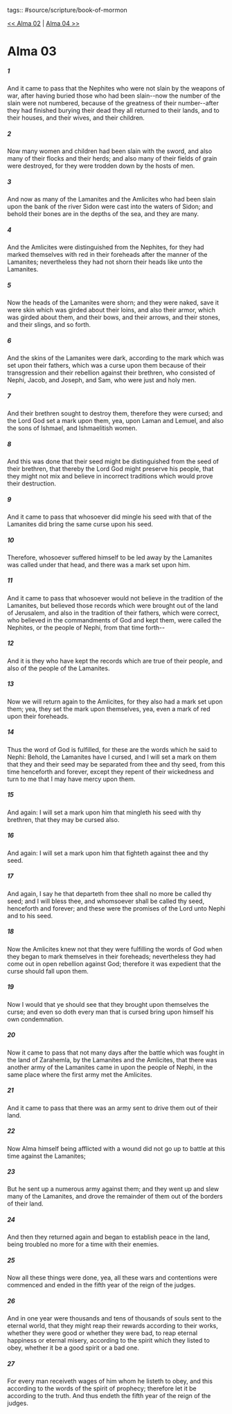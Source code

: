 tags:: #source/scripture/book-of-mormon

[<< Alma 02](/Book_of_Mormon/09_Alma/Alma_02.md) | [Alma 04 >>](/Book_of_Mormon/09_Alma/Alma_04.md)

# Alma 03

##### 1

And it came to pass that the Nephites who were not slain by the weapons of war, after having buried those who had been slain--now the number of the slain were not numbered, because of the greatness of their number--after they had finished burying their dead they all returned to their lands, and to their houses, and their wives, and their children.

##### 2

Now many women and children had been slain with the sword, and also many of their flocks and their herds; and also many of their fields of grain were destroyed, for they were trodden down by the hosts of men.

##### 3

And now as many of the Lamanites and the Amlicites who had been slain upon the bank of the river Sidon were cast into the waters of Sidon; and behold their bones are in the depths of the sea, and they are many.

##### 4

And the Amlicites were distinguished from the Nephites, for they had marked themselves with red in their foreheads after the manner of the Lamanites; nevertheless they had not shorn their heads like unto the Lamanites.

##### 5

Now the heads of the Lamanites were shorn; and they were naked, save it were skin which was girded about their loins, and also their armor, which was girded about them, and their bows, and their arrows, and their stones, and their slings, and so forth.

##### 6

And the skins of the Lamanites were dark, according to the mark which was set upon their fathers, which was a curse upon them because of their transgression and their rebellion against their brethren, who consisted of Nephi, Jacob, and Joseph, and Sam, who were just and holy men.

##### 7

And their brethren sought to destroy them, therefore they were cursed; and the Lord God set a mark upon them, yea, upon Laman and Lemuel, and also the sons of Ishmael, and Ishmaelitish women.

##### 8

And this was done that their seed might be distinguished from the seed of their brethren, that thereby the Lord God might preserve his people, that they might not mix and believe in incorrect traditions which would prove their destruction.

##### 9

And it came to pass that whosoever did mingle his seed with that of the Lamanites did bring the same curse upon his seed.

##### 10

Therefore, whosoever suffered himself to be led away by the Lamanites was called under that head, and there was a mark set upon him.

##### 11

And it came to pass that whosoever would not believe in the tradition of the Lamanites, but believed those records which were brought out of the land of Jerusalem, and also in the tradition of their fathers, which were correct, who believed in the commandments of God and kept them, were called the Nephites, or the people of Nephi, from that time forth--

##### 12

And it is they who have kept the records which are true of their people, and also of the people of the Lamanites.

##### 13

Now we will return again to the Amlicites, for they also had a mark set upon them; yea, they set the mark upon themselves, yea, even a mark of red upon their foreheads.

##### 14

Thus the word of God is fulfilled, for these are the words which he said to Nephi: Behold, the Lamanites have I cursed, and I will set a mark on them that they and their seed may be separated from thee and thy seed, from this time henceforth and forever, except they repent of their wickedness and turn to me that I may have mercy upon them.

##### 15

And again: I will set a mark upon him that mingleth his seed with thy brethren, that they may be cursed also.

##### 16

And again: I will set a mark upon him that fighteth against thee and thy seed.

##### 17

And again, I say he that departeth from thee shall no more be called thy seed; and I will bless thee, and whomsoever shall be called thy seed, henceforth and forever; and these were the promises of the Lord unto Nephi and to his seed.

##### 18

Now the Amlicites knew not that they were fulfilling the words of God when they began to mark themselves in their foreheads; nevertheless they had come out in open rebellion against God; therefore it was expedient that the curse should fall upon them.

##### 19

Now I would that ye should see that they brought upon themselves the curse; and even so doth every man that is cursed bring upon himself his own condemnation.

##### 20

Now it came to pass that not many days after the battle which was fought in the land of Zarahemla, by the Lamanites and the Amlicites, that there was another army of the Lamanites came in upon the people of Nephi, in the same place where the first army met the Amlicites.

##### 21

And it came to pass that there was an army sent to drive them out of their land.

##### 22

Now Alma himself being afflicted with a wound did not go up to battle at this time against the Lamanites;

##### 23

But he sent up a numerous army against them; and they went up and slew many of the Lamanites, and drove the remainder of them out of the borders of their land.

##### 24

And then they returned again and began to establish peace in the land, being troubled no more for a time with their enemies.

##### 25

Now all these things were done, yea, all these wars and contentions were commenced and ended in the fifth year of the reign of the judges.

##### 26

And in one year were thousands and tens of thousands of souls sent to the eternal world, that they might reap their rewards according to their works, whether they were good or whether they were bad, to reap eternal happiness or eternal misery, according to the spirit which they listed to obey, whether it be a good spirit or a bad one.

##### 27

For every man receiveth wages of him whom he listeth to obey, and this according to the words of the spirit of prophecy; therefore let it be according to the truth. And thus endeth the fifth year of the reign of the judges.
